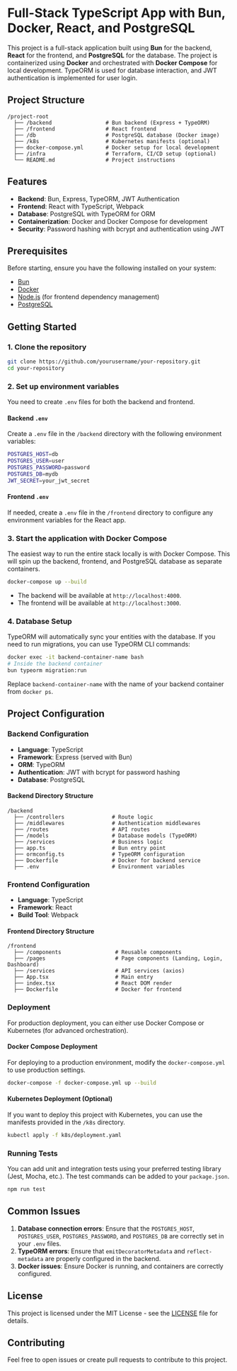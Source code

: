 
# Full-Stack TypeScript App with Bun, Docker, React, and PostgreSQL

This project is a full-stack application built using **Bun** for the backend, **React** for the frontend, and **PostgreSQL** for the database. The project is containerized using **Docker** and orchestrated with **Docker Compose** for local development. TypeORM is used for database interaction, and JWT authentication is implemented for user login.

## Project Structure

```
/project-root
  ├── /backend                 # Bun backend (Express + TypeORM)
  ├── /frontend                # React frontend
  ├── /db                      # PostgreSQL database (Docker image)
  ├── /k8s                     # Kubernetes manifests (optional)
  ├── docker-compose.yml       # Docker setup for local development
  ├── /infra                   # Terraform, CI/CD setup (optional)
  └── README.md                # Project instructions
```

## Features

- **Backend**: Bun, Express, TypeORM, JWT Authentication
- **Frontend**: React with TypeScript, Webpack
- **Database**: PostgreSQL with TypeORM for ORM
- **Containerization**: Docker and Docker Compose for development
- **Security**: Password hashing with bcrypt and authentication using JWT

## Prerequisites

Before starting, ensure you have the following installed on your system:

- [Bun](https://bun.sh/)
- [Docker](https://www.docker.com/)
- [Node.js](https://nodejs.org/) (for frontend dependency management)
- [PostgreSQL](https://www.postgresql.org/)

## Getting Started

### 1. Clone the repository

```bash
git clone https://github.com/yourusername/your-repository.git
cd your-repository
```

### 2. Set up environment variables

You need to create `.env` files for both the backend and frontend.

#### **Backend `.env`**
Create a `.env` file in the `/backend` directory with the following environment variables:

```bash
POSTGRES_HOST=db
POSTGRES_USER=user
POSTGRES_PASSWORD=password
POSTGRES_DB=mydb
JWT_SECRET=your_jwt_secret
```

#### **Frontend `.env`**
If needed, create a `.env` file in the `/frontend` directory to configure any environment variables for the React app.

### 3. Start the application with Docker Compose

The easiest way to run the entire stack locally is with Docker Compose. This will spin up the backend, frontend, and PostgreSQL database as separate containers.

```bash
docker-compose up --build
```

- The backend will be available at `http://localhost:4000`.
- The frontend will be available at `http://localhost:3000`.

### 4. Database Setup

TypeORM will automatically sync your entities with the database. If you need to run migrations, you can use TypeORM CLI commands:

```bash
docker exec -it backend-container-name bash
# Inside the backend container
bun typeorm migration:run
```

Replace `backend-container-name` with the name of your backend container from `docker ps`.

## Project Configuration

### Backend Configuration

- **Language**: TypeScript
- **Framework**: Express (served with Bun)
- **ORM**: TypeORM
- **Authentication**: JWT with bcrypt for password hashing
- **Database**: PostgreSQL

#### Backend Directory Structure

```
/backend
  ├── /controllers               # Route logic
  ├── /middlewares               # Authentication middlewares
  ├── /routes                    # API routes
  ├── /models                    # Database models (TypeORM)
  ├── /services                  # Business logic
  ├── app.ts                     # Bun entry point
  ├── ormconfig.ts               # TypeORM configuration
  ├── Dockerfile                 # Docker for backend service
  ├── .env                       # Environment variables
```

### Frontend Configuration

- **Language**: TypeScript
- **Framework**: React
- **Build Tool**: Webpack

#### Frontend Directory Structure

```
/frontend
  ├── /components                 # Reusable components
  ├── /pages                      # Page components (Landing, Login, Dashboard)
  ├── /services                   # API services (axios)
  ├── App.tsx                     # Main entry
  ├── index.tsx                   # React DOM render
  ├── Dockerfile                  # Docker for frontend
```

### Deployment

For production deployment, you can either use Docker Compose or Kubernetes (for advanced orchestration).

#### Docker Compose Deployment

For deploying to a production environment, modify the `docker-compose.yml` to use production settings.

```bash
docker-compose -f docker-compose.yml up --build
```

#### Kubernetes Deployment (Optional)

If you want to deploy this project with Kubernetes, you can use the manifests provided in the `/k8s` directory.

```bash
kubectl apply -f k8s/deployment.yaml
```

### Running Tests

You can add unit and integration tests using your preferred testing library (Jest, Mocha, etc.). The test commands can be added to your `package.json`.

```bash
npm run test
```

## Common Issues

1. **Database connection errors**: Ensure that the `POSTGRES_HOST`, `POSTGRES_USER`, `POSTGRES_PASSWORD`, and `POSTGRES_DB` are correctly set in your `.env` files.
2. **TypeORM errors**: Ensure that `emitDecoratorMetadata` and `reflect-metadata` are properly configured in the backend.
3. **Docker issues**: Ensure Docker is running, and containers are correctly configured.

## License

This project is licensed under the MIT License - see the [LICENSE](LICENSE) file for details.

## Contributing

Feel free to open issues or create pull requests to contribute to this project.

